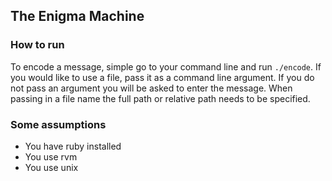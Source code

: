 ## The Enigma Machine

### How to run
To encode a message, simple go to your command line and run `./encode`. If you would like to use a file, pass it as a command line argument. If you do not pass an argument you will be asked to enter the message. When passing in a file name the full path or relative path needs to be specified.

### Some assumptions
* You have ruby installed
* You use rvm
* You use unix
